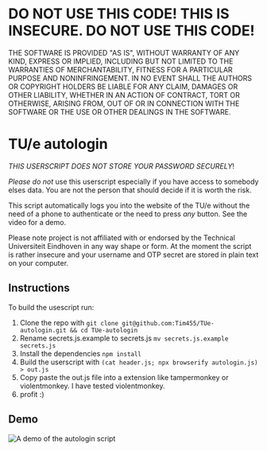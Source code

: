 # DO NOT USE THIS CODE! THIS IS INSECURE. DO NOT USE THIS CODE!
THE SOFTWARE IS PROVIDED "AS IS", WITHOUT WARRANTY OF ANY KIND, EXPRESS OR
IMPLIED, INCLUDING BUT NOT LIMITED TO THE WARRANTIES OF MERCHANTABILITY,
FITNESS FOR A PARTICULAR PURPOSE AND NONINFRINGEMENT. IN NO EVENT SHALL THE
AUTHORS OR COPYRIGHT HOLDERS BE LIABLE FOR ANY CLAIM, DAMAGES OR OTHER
LIABILITY, WHETHER IN AN ACTION OF CONTRACT, TORT OR OTHERWISE, ARISING FROM,
OUT OF OR IN CONNECTION WITH THE SOFTWARE OR THE USE OR OTHER DEALINGS IN THE
SOFTWARE.

# TU/e autologin

*THIS USERSCRIPT DOES NOT STORE YOUR PASSWORD SECURELY*! 

*Please do not* use this userscript especially if you have access to somebody elses data. You are not the person that should decide if it is worth the risk. 

This script automatically logs you into the website of the TU/e without the need of a phone to authenticate or the need to press _any_ button. See the video for a demo. 

Please note project is not affiliated with or endorsed by the Technical Universiteit Eindhoven in any way shape or form. At the moment the script is rather insecure and your username and OTP secret are stored in plain text on your computer.

## Instructions
To build the usescript run:
1. Clone the repo with 
```git clone git@github.com:Tim455/TUe-autologin.git && cd TUe-autologin```
2. Rename secrets.js.example to secrets.js 
```mv secrets.js.example secrets.js```
3. Install the dependencies `npm install`
4. Build the userscript with 
```(cat header.js; npx browserify autologin.js) > out.js```
5. Copy paste the out.js file into a extension like tampermonkey or violentmonkey. I have tested violentmonkey. 
6. profit :)


## Demo
![A demo of the autologin script](/assets/demo.gif)
